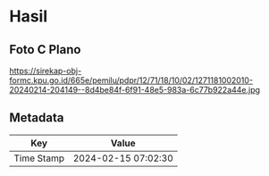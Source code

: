 # Hasil

## Foto C Plano

https://sirekap-obj-formc.kpu.go.id/665e/pemilu/pdpr/12/71/18/10/02/1271181002010-20240214-204149--8d4be84f-6f91-48e5-983a-6c77b922a44e.jpg


## Metadata

| Key        | Value               |
| ---------- | ------------------- |
| Time Stamp | 2024-02-15 07:02:30 |



